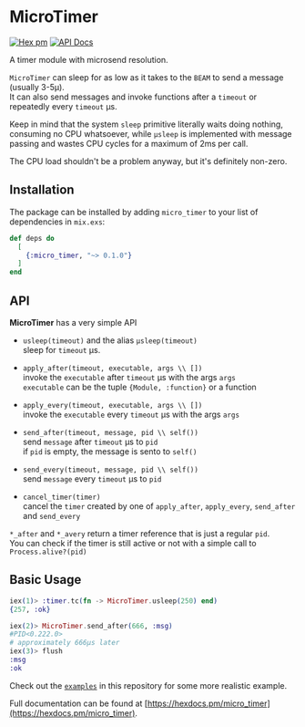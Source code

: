 # MicroTimer 

[![Hex pm](https://img.shields.io/hexpm/v/micro_timer.svg?style=flat)](https://hex.pm/packages/micro_timer) [![API Docs](https://img.shields.io/badge/api-docs-yellow.svg?style=flat)](http://hexdocs.pm/micro_timer/)

A timer module with microsend resolution.

`MicroTimer` can sleep for as low as it takes to the `BEAM` to send a message 
(usually 3-5µ).  
It can also send messages and invoke functions after a `timeout` or repeatedly
every `timeout` µs.  

Keep in mind that the system `sleep` primitive literally waits doing nothing, consuming no CPU whatsoever, while `µsleep` is implemented with message passing
and wastes CPU cycles for a maximum of 2ms per call.

The CPU load shouldn't be a problem anyway, but it's definitely non-zero.

## Installation

The package can be installed by adding `micro_timer` to your list of dependencies in `mix.exs`:

```elixir
def deps do
  [
    {:micro_timer, "~> 0.1.0"}
  ]
end
```

## API

**MicroTimer** has a very simple API

- `usleep(timeout)` and the alias `µsleep(timeout)`  
  sleep for `timeout` µs.

- `apply_after(timeout, executable, args \\ [])`  
  invoke the `executable` after `timeout` µs with the args `args`  
  `executable` can be the tuple `{Module, :function}` or a function 
  
- `apply_every(timeout, executable, args \\ [])`  
  invoke the `executable` every `timeout` µs with the args `args`  
  
- `send_after(timeout, message, pid \\ self())`  
  send `message` after `timeout` µs to `pid`  
  if `pid` is empty, the message is sento to `self()`

- `send_every(timeout, message, pid \\ self())`  
  send `message` every `timeout` µs to `pid`
  
- `cancel_timer(timer)`  
  cancel the `timer` created by one of `apply_after`, `apply_every`, `send_after` and `send_every`  

`*_after` and `*_avery` return a timer reference that is just a regular `pid`.  
You can check if the timer is still active or not with a simple call to `Process.alive?(pid)`

## Basic Usage

```elixir
iex(1)> :timer.tc(fn -> MicroTimer.usleep(250) end)
{257, :ok}

iex(2)> MicroTimer.send_after(666, :msg)
#PID<0.222.0>
# approximately 666µs later
iex(3)> flush
:msg
:ok
```

Check out the [`examples`](examples/) in this repository for some more realistic example.

Full documentation can be found at [https://hexdocs.pm/micro_timer](https://hexdocs.pm/micro_timer).

